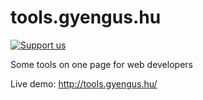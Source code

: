 # tools.gyengus.hu

[![Support us](http://img.shields.io/gittip/gyengus.svg)](https://www.gittip.com/gyengus/)

Some tools on one page for web developers

Live demo: http://tools.gyengus.hu/
